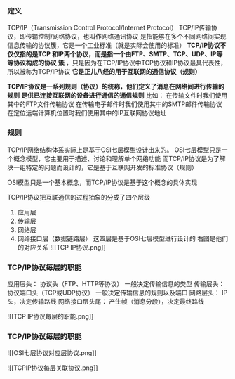### 定义
TCP/IP（Transmission Control Protocol/Internet Protocol）
TCP/IP传输协议，即传输控制/网络协议，也叫作网络通讯协议
是指能够在多个不同网络间实现信息传输的协议簇，它是一个工业标准（就是实际会使用的标准）
**TCP/IP协议不仅仅指的是TCP 和IP两个协议，而是指一个由FTP、SMTP、TCP、UDP、IP等等协议构成的协议**
**簇** ，只是因为在TCP/IP协议中TCP协议和IP协议最具代表性，所以被称为TCP/IP协议
**它是正儿八经的用于互联网的通信协议（规则）**

**TCP/IP协议是一系列规则（协议）的统称，他们定义了消息在网络间进行传输的规则**
**是供已连接互联网的设备进行通信的通信规则**
比如：
	在传输文件时我们使用其中的FTP文件传输协议
	在传输电子邮件时我们使用其中的SMTP邮件传输协议
	在定位远端计算机位置时我们使用其中的IP互联网协议地址

### 规则
TCP/IP网络结构体系实际上是基于OSI七层模型设计出来的。
OSI七层模型只是一个概念模型，它主要用于描述、讨论和理解单个网络功能
而TCP/IP协议是为了解决一组特定的问题而设计的，它是基于互联网开发的标准协议（规则）

OSI模型只是一个基本概念，而TCP/IP协议是基于这个概念的具体实现

TCP/IP协议把互联通信的过程抽象的分成了四个层级
1. 应用层
2. 传输层
3. 网络层
4. 网络接口层（数据链路层）
这四层是基于OSI七层模型进行设计的
右图是他们的对应关系
![[TCP IP协议.png]]

### TCP/IP协议每层的职能
应用层头：
协议头（FTP、HTTP等协议）
一般决定传输信息的类型
传输层头：
协议端口头（TCP或UDP协议）
一般决定传输信息的规则以及端口
网路层头：
IP头，决定传输路线
网络接口层头尾：
产生帧（消息分段），决定最终路线

![[TCP IP协议每层的职能.png]]

### TCP/IP协议每层的职能
![[OSI七层协议对应层协议.png]]

![[TCPIP协议每层关联协议.png]]